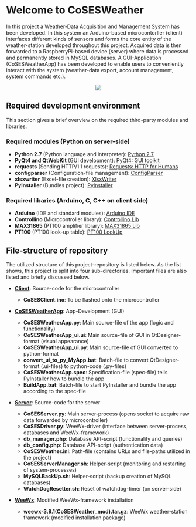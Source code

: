# Welcome to CoSESWeather

In this project a Weather-Data Acquisition and Management System has been developed. In this system an Arduino-based microcontorller (client) interfaces different kinds of sensors and forms the core entity of the weather-station developed throughout this project. 
Acquired data is then forwarded to a RaspberryPi-based device (server) where data is processed and permanently stored in MySQL databases.
A GUI-Application (CoSESWeatherApp) has been developed to enable users to conveniently interact with the system (weather-data export, account management, system commands etc.).

<p align="center">
  <img src="https://github.com/ml4ch/CoSESWeather/blob/master/CoSESWeatherApp/logo.png?raw=true">
</p>


## Required development environment

This section gives a brief overview on the required third-party modules and libraries.


### Required modules (Python on server-side)

- **Python 2.7** (Python language and interpreter): [Python 2.7](https://www.python.org/download/releases/2.7/)
- **PyQt4 and QtWebKit** (GUI development): [PyQt4: GUI toolkit](https://pypi.org/project/PyQt4/)
- **requests** (Sending HTTP/1.1 requests): [Requests: HTTP for Humans](https://pypi.org/project/requests/)
- **configparser** (Configuration-file management): [ConfigParser](https://pypi.org/project/configparser/)
- **xlsxwriter** (Excel-file creation): [XlsxWriter](https://pypi.org/project/XlsxWriter/)
- **PyInstaller** (Bundles project): [PyInstaller](https://pypi.org/project/PyInstaller/)


### Required libaries (Arduino, C, C++ on client side)

- **Arduino** (IDE and standard modules): [Arduino IDE](https://www.arduino.cc/en/Main/Software)
- **Controllino** (Microcontroller library): [Controllino Lib](https://github.com/CONTROLLINO-PLC/CONTROLLINO_Library)
- **MAX31865** (PT100 amplifier library): [MAX31865 Lib](https://github.com/adafruit/Adafruit_MAX31865)
- **PT100** (PT100 look-up table): [PT100 LookUp](https://github.com/drhaney/pt100rtd)


## File-structure of repository

The utilized structure of this project-repository is listed below. As the list shows, this project is split into four sub-directories. Important files are also listed and briefly discussed below.

- [**Client**](https://github.com/ml4ch/CoSESWeather/tree/master/Client): Source-code for the microcontroller
  - **CoSESClient.ino**: To be flashed onto the microcontroller
  
- [**CoSESWeatherApp**](https://github.com/ml4ch/CoSESWeather/tree/master/CoSESWeatherApp): App-Development (GUI)
  - **CoSESWeatherApp.py**: Main source-file of the app (logic and functionality)
  - **CoSESWeatherApp_ui.ui**: Main source-file of GUI in QtDesigner-format (visual appearance)
  - **CoSESWeatherApp_ui.py**: Main source-file of GUI converted to python-format
  - **convert_ui_to_py_MyApp.bat**: Batch-file to convert QtDesigner-format (.ui-files) to python-code (.py-files)
  - **CoSESWeatherApp.spec**: Specification-file (spec-file) tells PyInstaller how to bundle the app
  - **BuildApp.bat**: Batch-file to start PyInstaller and bundle the app according to the spec-file
  
- [**Server**](https://github.com/ml4ch/CoSESWeather/tree/master/Server): Source-code for the server
  - **CoSESServer.py**: Main server-process (opens socket to acquire raw data forwarded by microcontroller)
  - **CoSESDriver.py**: WeeWx-driver (interface between server-process, databases and WeeWx-framework)
  - **db_manager.php**: Database API-script (functionality and queries)
  - **db_config.php**: Database API-script (authentication data)
  - **CoSESWeather.ini**: Path-file (contains URLs and file-paths utilized in the project)
  - **CoSESServerManager.sh**: Helper-script (monitoring and restarting of system-processes)
  - **MySQLBackUp.sh**: Helper-script (backup creation of MySQL databases)
  - **WatchDogResetter.sh**: Reset of watchdog-timer (on server-side)

- [**WeeWx**](https://github.com/ml4ch/CoSESWeather/tree/master/WeeWx): Modified WeeWx-framework installation
  - **weewx-3.9.1(CoSESWeather_mod).tar.gz**: WeeWx weather-station framework (modified installation package)
 

